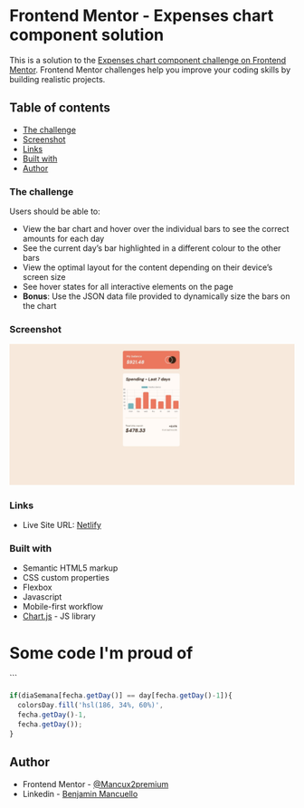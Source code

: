 # Frontend Mentor - Expenses chart component solution

This is a solution to the [Expenses chart component challenge on Frontend Mentor](https://www.frontendmentor.io/challenges/expenses-chart-component-e7yJBUdjwt). Frontend Mentor challenges help you improve your coding skills by building realistic projects. 

## Table of contents


  - [The challenge](#the-challenge)
  - [Screenshot](#screenshot)
  - [Links](#links)
  - [Built with](#built-with)
  - [Author](#author)





### The challenge

Users should be able to:

- View the bar chart and hover over the individual bars to see the correct amounts for each day
- See the current day’s bar highlighted in a different colour to the other bars
- View the optimal layout for the content depending on their device’s screen size
- See hover states for all interactive elements on the page
- **Bonus**: Use the JSON data file provided to dynamically size the bars on the chart

### Screenshot

![](./screenshot.jpg)



### Links

- Live Site URL: [Netlify](https://your-live-site-url.com)


### Built with

- Semantic HTML5 markup
- CSS custom properties
- Flexbox
- Javascript
- Mobile-first workflow
- [Chart.js](https://www.chartjs.org/) - JS library


<h1>Some code I'm proud of</h1>
```

```js
if(diaSemana[fecha.getDay()] == day[fecha.getDay()-1]){
  colorsDay.fill('hsl(186, 34%, 60%)',
  fecha.getDay()-1,
  fecha.getDay());
}
```


## Author

- Frontend Mentor - [@Mancux2premium](https://www.frontendmentor.io/profile/Mancux2premium)
- Linkedin - [Benjamin Mancuello](https://www.linkedin.com/in/benjamin-mancuello-34645a208/)




